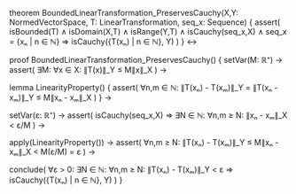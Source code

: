 theorem BoundedLinearTransformation_PreservesCauchy(X,Y: NormedVectorSpace, T: LinearTransformation, seq_x: Sequence) {
  assert(
    isBounded(T) ∧
    isDomain(X,T) ∧ isRange(Y,T) ∧
    isCauchy(seq_x,X) ∧
    seq_x = {xₙ | n ∈ ℕ}
    ⇒
    isCauchy({T(xₙ) | n ∈ ℕ}, Y)
  )
} ↔

proof BoundedLinearTransformation_PreservesCauchy() {
  setVar(M: ℝ⁺) →
  assert(
    ∃M: ∀x ∈ X: ∥T(x)∥_Y ≤ M∥x∥_X
  ) →
  
  lemma LinearityProperty() {
    assert(
      ∀n,m ∈ ℕ: ∥T(xₙ) - T(xₘ)∥_Y = ∥T(xₙ - xₘ)∥_Y ≤ M∥xₙ - xₘ∥_X
    )
  } →

  setVar(ε: ℝ⁺) →
  assert(
    isCauchy(seq_x,X) ⇒
    ∃N ∈ ℕ: ∀n,m ≥ N: ∥xₙ - xₘ∥_X < ε/M
  ) →

  apply(LinearityProperty()) →
  assert(
    ∀n,m ≥ N: ∥T(xₙ) - T(xₘ)∥_Y ≤ M∥xₙ - xₘ∥_X < M(ε/M) = ε
  ) →
  
  conclude(
    ∀ε > 0: ∃N ∈ ℕ: ∀n,m ≥ N: ∥T(xₙ) - T(xₘ)∥_Y < ε ⇒
    isCauchy({T(xₙ) | n ∈ ℕ}, Y)
  )
}